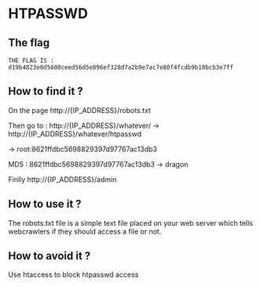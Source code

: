 # HTPASSWD

## The flag

```
THE FLAG IS : d19b4823e0d5600ceed56d5e896ef328d7a2b9e7ac7e80f4fcdb9b10bcb3e7ff
```

## How to find it ?

On the page http://{IP_ADDRESS}/robots.txt

Then go to : http://{IP_ADDRESS}/whatever/
-> http://{IP_ADDRESS}/whatever/htpasswd

-> root:8621ffdbc5698829397d97767ac13db3

MD5 : 8621ffdbc5698829397d97767ac13db3
-> dragon

Finlly http://{IP_ADDRESS}/admin

## How to use it ?

The robots.txt file is a simple text file placed on your web server which tells webcrawlers if they should access a file or not.

## How to avoid it ?

Use htaccess to block htpasswd access